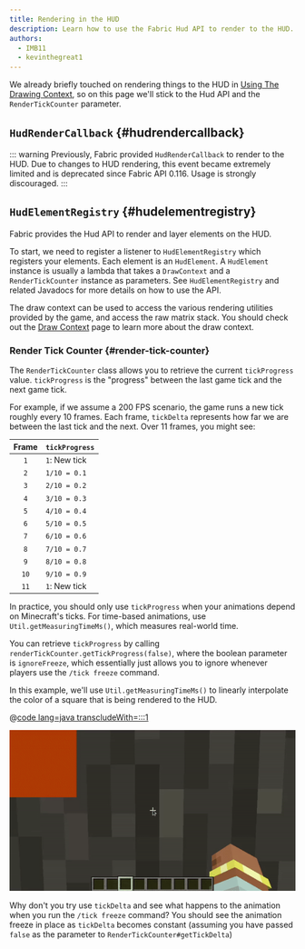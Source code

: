 ```yaml
---
title: Rendering in the HUD
description: Learn how to use the Fabric Hud API to render to the HUD.
authors:
  - IMB11
  - kevinthegreat1
---
```

<!-- TODO: Enable this paragraph once the reference mod is fixed. -->
<!-- We already briefly touched on rendering things to the HUD in the [Basic Rendering Concepts](./basic-concepts) page and [Using The Drawing Context](./draw-context), so on this page we'll stick to the Hud API and the `RenderTickCounter` parameter. -->

We already briefly touched on rendering things to the HUD in [Using The Drawing Context](./draw-context), so on this page we'll stick to the Hud API and the `RenderTickCounter` parameter.

## `HudRenderCallback` {#hudrendercallback}

::: warning
Previously, Fabric provided `HudRenderCallback` to render to the HUD. Due to changes to HUD rendering, this event became extremely limited and is deprecated since Fabric API 0.116. Usage is strongly discouraged.
:::

## `HudElementRegistry` {#hudelementregistry}

Fabric provides the Hud API to render and layer elements on the HUD.

To start, we need to register a listener to `HudElementRegistry` which registers your elements. Each element is an `HudElement`. A `HudElement` instance is usually a lambda that takes a `DrawContext` and a `RenderTickCounter` instance as parameters. See `HudElementRegistry` and related Javadocs for more details on how to use the API.

The draw context can be used to access the various rendering utilities provided by the game, and access the raw matrix stack. You should check out the [Draw Context](./draw-context) page to learn more about the draw context.

### Render Tick Counter {#render-tick-counter}

The `RenderTickCounter` class allows you to retrieve the current `tickProgress` value. `tickProgress` is the "progress" between the last game tick and the next game tick.

For example, if we assume a 200 FPS scenario, the game runs a new tick roughly every 10 frames. Each frame, `tickDelta` represents how far we are between the last tick and the next. Over 11 frames, you might see:

| Frame | `tickProgress` |
|:-----:|----------------|
|  `1`  | `1`: New tick  |
|  `2`  | `1/10 = 0.1`   |
|  `3`  | `2/10 = 0.2`   |
|  `4`  | `3/10 = 0.3`   |
|  `5`  | `4/10 = 0.4`   |
|  `6`  | `5/10 = 0.5`   |
|  `7`  | `6/10 = 0.6`   |
|  `8`  | `7/10 = 0.7`   |
|  `9`  | `8/10 = 0.8`   |
| `10`  | `9/10 = 0.9`   |
| `11`  | `1`: New tick  |

In practice, you should only use `tickProgress` when your animations depend on Minecraft's ticks. For time-based animations, use `Util.getMeasuringTimeMs()`, which measures real-world time.

You can retrieve `tickProgress` by calling `renderTickCounter.getTickProgress(false)`, where the boolean parameter is `ignoreFreeze`, which essentially just allows you to ignore whenever players use the `/tick freeze` command.

In this example, we'll use `Util.getMeasuringTimeMs()` to linearly interpolate the color of a square that is being rendered to the HUD.

@[code lang=java transcludeWith=:::1](@/reference/latest/src/client/java/com/example/docs/rendering/HudRenderingEntrypoint.java)

![Lerping a color over time](/assets/develop/rendering/hud-rendering-deltatick.webp)

Why don't you try use `tickDelta` and see what happens to the animation when you run the `/tick freeze` command? You should see the animation freeze in place as `tickDelta` becomes constant (assuming you have passed `false` as the parameter to `RenderTickCounter#getTickDelta`)
